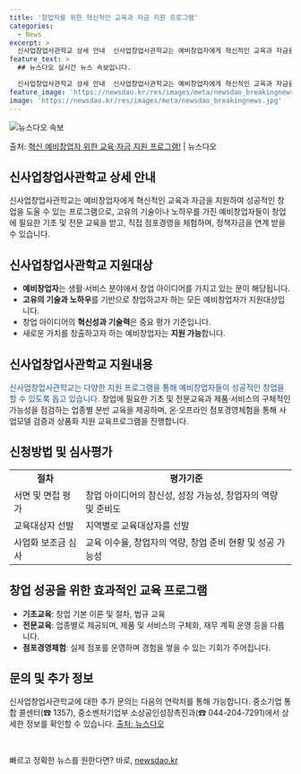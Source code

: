 ```yaml
---
title: '창업자를 위한 혁신적인 교육과 자금 지원 프로그램'
categories:
  - News
excerpt: >
  신사업창업사관학교 상세 안내  신사업창업사관학교는 예비창업자에게 혁신적인 교육과 자금을 지원하여 성공적인 창…
feature_text: >
  ## 뉴스다오 실시간 뉴스 속보입니다.

  신사업창업사관학교 상세 안내  신사업창업사관학교는 예비창업자에게 혁신적인 교육과 자금을 지원하여 성공적인 창…
feature_image: 'https://newsdao.kr/res/images/meta/newsdao_breakingnews.jpg'
image: 'https://newsdao.kr/res/images/meta/newsdao_breakingnews.jpg'
---
```


![뉴스다오 속보](https://newsdao.kr/res/images/meta/newsdao_breakingnews.jpg)

<p>출처: <a href="https://newsdao.kr/4735" rel="dofollow">혁신 예비창업자 위한 교육·자금 지원 프로그램!</a> | 뉴스다오</p>

<h2 data-ke-size="size26">신사업창업사관학교 상세 안내</h2>
<p data-ke-size="size16">신사업창업사관학교는 예비창업자에게 혁신적인 교육과 자금을 지원하여 성공적인 창업을 도울 수 있는 프로그램으로, 고유의 기술이나 노하우를 가진 예비창업자들이 창업에 필요한 기초 및 전문 교육을 받고, 직접 점포경영을 체험하며, 정책자금을 연계 받을 수 있습니다.</p>

<h2 data-ke-size="size26">신사업창업사관학교 지원대상</h2>
<ul>
	<li><b>예비창업자</b>는 생활·서비스 분야에서 창업 아이디어를 가지고 있는 분이 해당됩니다.</li>
	<li><b>고유의 기술과 노하우</b>를 기반으로 창업하고자 하는 모든 예비창업자가 지원대상입니다.</li>
	<li>창업 아이디어의 <b>혁신성과 기술력</b>은 중요 평가 기준입니다.</li>
	<li>새로운 가치를 창출하고자 하는 예비창업자는 <b>지원 가능</b>합니다.</li>
</ul>

<h2 data-ke-size="size26">신사업창업사관학교 지원내용</h2>
<p data-ke-size="size16"><span style="color: #1a5490;">신사업창업사관학교는 다양한 지원 프로그램을 통해 예비창업자들이 성공적인 창업을 할 수 있도록 돕고 있습니다.</span> 창업에 필요한 기초 및 전문교육과 제품·서비스의 구체적인 가능성을 점검하는 업종별 분반 교육을 제공하며, 온·오프라인 점포경영체험을 통해 사업모델 검증과 상품화 지원 교육프로그램을 진행합니다.</p>

<h2 data-ke-size="size26">신청방법 및 심사평가</h2>
<table>
	<tr>
		<td style="text-align: center; height: 17px;"><b>절차</b></td>
		<td style="text-align: center; height: 17px;"><b>평가기준</b></td>
	</tr>
	<tr>
		<td>서면 및 면접 평가</td>
		<td>창업 아이디어의 참신성, 성장 가능성, 창업자의 역량 및 준비도</td>
	</tr>
	<tr>
		<td>교육대상자 선발</td>
		<td>지역별로 교육대상자를 선발</td>
	</tr>
	<tr>
		<td>사업화 보조금 심사</td>
		<td>교육 이수율, 창업자의 역량, 창업 준비 현황 및 성공 가능성</td>
	</tr>
</table>

<h2 data-ke-size="size26">창업 성공을 위한 효과적인 교육 프로그램</h2>
<ul>
	<li><b>기초교육</b>: 창업 기본 이론 및 절차, 법규 교육</li>
	<li><b>전문교육</b>: 업종별로 제공되며, 제품 및 서비스의 구체화, 재무 계획 운영 등을 다룹니다.</li>
	<li><b>점포경영체험</b>: 실제 점포를 운영하며 경험을 쌓을 수 있는 기회가 주어집니다.</li>
</ul>

<h2 data-ke-size="size26">문의 및 추가 정보</h2>
<p data-ke-size="size16">신사업창업사관학교에 대한 추가 문의는 다음의 연락처를 통해 가능합니다. 중소기업 통합 콜센터(☎ 1357), 중소벤처기업부 소상공인성장촉진과(☎ 044-204-7291)에서 상세한 정보를 확인할 수 있습니다. <a href="https://newsdao.kr/4735">출처: 뉴스다오</a></p>
<p data-ke-size="size16">&nbsp;</p> 

빠르고 정확한 뉴스를 원한다면? 바로, <a href="https://newsdao.kr" rel="dofollow">newsdao.kr</a>



